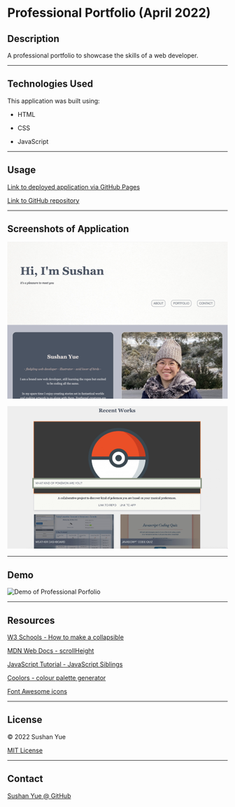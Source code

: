 # Professional Portfolio (April 2022)

## Description

A professional portfolio to showcase the skills of a web developer.

---

## Technologies Used

This application was built using: 

* HTML

* CSS

* JavaScript

---

## Usage

[Link to deployed application via GitHub Pages](https://atlantablack.github.io/Portfolio_April22/)

[Link to GitHub repository](https://github.com/AtlantaBlack/Portfolio_April22)

---

## Screenshots of Application

![Screenshot of Professional Porfolio](assets/images/screenshot-portfolio.jpg?raw=true "Sushan Yue portfolio screenshot")

![Screenshot of Professional Porfolio](assets/images/screenshot-portfolio-projects.jpg?raw=true "Sushan Yue portfolio projects screenshot")


---

## Demo

![Demo of Professional Porfolio](assets/images/demo-portfolio-april22.gif?raw=true "Sushan Yue portfolio demo")

---

## Resources

[W3 Schools - How to make a collapsible](https://www.w3schools.com/howto/howto_js_collapsible.asp)

[MDN Web Docs - scrollHeight](https://developer.mozilla.org/en-US/docs/Web/API/Element/scrollHeight)

[JavaScript Tutorial - JavaScript Siblings](https://www.javascripttutorial.net/javascript-dom/javascript-siblings/)

[Coolors - colour palette generator](https://coolors.co/?home)

[Font Awesome icons](https://fontawesome.com/)

---

## License

© 2022 Sushan Yue

[MIT License](/LICENSE)

---

## Contact

[Sushan Yue @ GitHub](https://github.com/AtlantaBlack)
